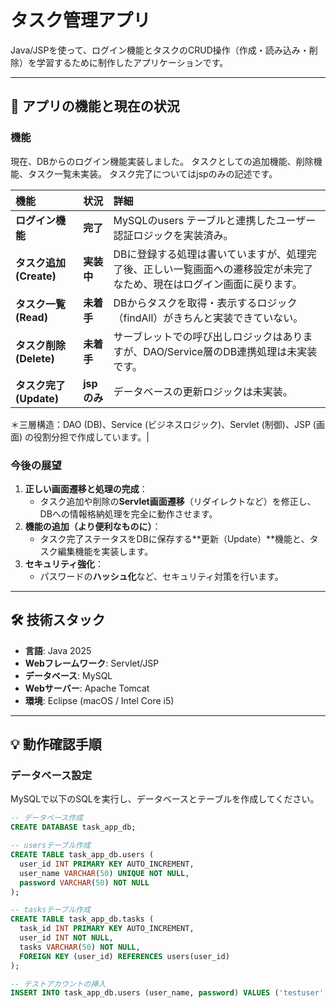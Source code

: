 # タスク管理アプリ

Java/JSPを使って、ログイン機能とタスクのCRUD操作（作成・読み込み・削除）を学習するために制作したアプリケーションです。

---

## 🚀 アプリの機能と現在の状況

### 機能

現在、DBからのログイン機能実装しました。
タスクとしての追加機能、削除機能、タスク一覧未実装。
タスク完了についてはjspのみの記述です。

| 機能 | 状況 | 詳細 |
| :--- | :--- | :--- |
| **ログイン機能** | **完了** | MySQLのusers テーブルと連携したユーザー認証ロジックを実装済み。 |
| **タスク追加 (Create)** | **実装中** | DBに登録する処理は書いていますが、処理完了後、正しい一覧画面への遷移設定が未完了なため、現在はログイン画面に戻ります。 |
| **タスク一覧 (Read)** | **未着手** | DBからタスクを取得・表示するロジック（findAll）がきちんと実装できていない。 |
| **タスク削除 (Delete)** | **未着手** | サーブレットでの呼び出しロジックはありますが、DAO/Service層のDB連携処理は未実装です。 |
| **タスク完了 (Update)** | **jspのみ** | データベースの更新ロジックは未実装。 |

＊三層構造：DAO (DB)、Service (ビジネスロジック)、Servlet (制御)、JSP (画面) の役割分担で作成しています。|

### 今後の展望

1. **正しい画面遷移と処理の完成**：
   * タスク追加や削除の**Servlet画面遷移**（リダイレクトなど）を修正し、DBへの情報格納処理を完全に動作させます。
2. **機能の追加（より便利なものに）**：
   * タスク完了ステータスをDBに保存する**更新（Update）**機能と、タスク編集機能を実装します。
3. **セキュリティ強化**：
   * パスワードの**ハッシュ化**など、セキュリティ対策を行います。
---

## 🛠️ 技術スタック

* **言語**: Java 2025
* **Webフレームワーク**: Servlet/JSP
* **データベース**: MySQL
* **Webサーバー**: Apache Tomcat
* **環境**: Eclipse (macOS / Intel Core i5)

---

## 💡 動作確認手順

###  データベース設定

MySQLで以下のSQLを実行し、データベースとテーブルを作成してください。

```sql
-- データベース作成
CREATE DATABASE task_app_db;

-- usersテーブル作成
CREATE TABLE task_app_db.users (
  user_id INT PRIMARY KEY AUTO_INCREMENT,
  user_name VARCHAR(50) UNIQUE NOT NULL,
  password VARCHAR(50) NOT NULL
);

-- tasksテーブル作成
CREATE TABLE task_app_db.tasks (
  task_id INT PRIMARY KEY AUTO_INCREMENT,
  user_id INT NOT NULL,
  tasks VARCHAR(50) NOT NULL,
  FOREIGN KEY (user_id) REFERENCES users(user_id)
);

-- テストアカウントの挿入
INSERT INTO task_app_db.users (user_name, password) VALUES ('testuser', 'password123');
